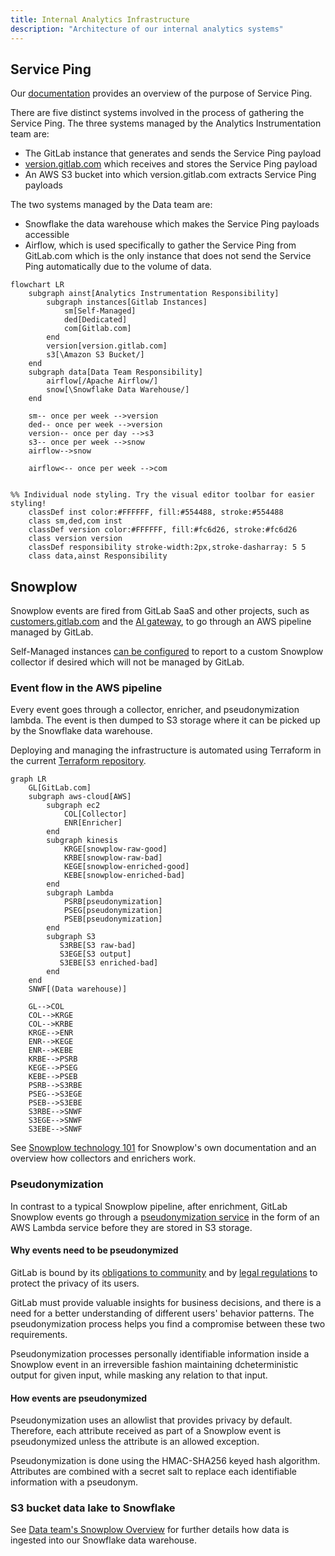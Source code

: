 ```yaml
---
title: Internal Analytics Infrastructure
description: "Architecture of our internal analytics systems"
---
```


## Service Ping

Our [documentation](https://docs.gitlab.com/ee/development/internal_analytics/service_ping/) provides an overview of the purpose of Service Ping.

There are five distinct systems involved in the process of gathering the Service Ping.
The three systems managed by the Analytics Instrumentation team are:

- The GitLab instance that generates and sends the Service Ping payload
- [version.gitlab.com](https://gitlab.com/gitlab-org/gitlab-services/version.gitlab.com) which receives and stores the Service Ping payload
- An AWS S3 bucket into which version.gitlab.com extracts Service Ping payloads

The two systems managed by the Data team are:

- Snowflake the data warehouse which makes the Service Ping payloads accessible
- Airflow, which is used specifically to gather the Service Ping from GitLab.com which is the only instance that does not send the Service Ping automatically due to the volume of data.

```mermaid
flowchart LR
    subgraph ainst[Analytics Instrumentation Responsibility]
        subgraph instances[Gitlab Instances]
            sm[Self-Managed]
            ded[Dedicated]
            com[Gitlab.com]
        end
        version[version.gitlab.com]
        s3[\Amazon S3 Bucket/]
    end
    subgraph data[Data Team Responsibility]
        airflow[/Apache Airflow/]
        snow[\Snowflake Data Warehouse/]
    end

    sm-- once per week -->version
    ded-- once per week -->version
    version-- once per day -->s3
    s3-- once per week -->snow
    airflow-->snow

    airflow<-- once per week -->com


%% Individual node styling. Try the visual editor toolbar for easier styling!
    classDef inst color:#FFFFFF, fill:#554488, stroke:#554488
    class sm,ded,com inst
    classDef version color:#FFFFFF, fill:#fc6d26, stroke:#fc6d26
    class version version
    classDef responsibility stroke-width:2px,stroke-dasharray: 5 5
    class data,ainst Responsibility
```

## Snowplow

Snowplow events are fired from GitLab SaaS and other projects, such as [customers.gitlab.com](https://gitlab.com/gitlab-org/customers-gitlab-com) and the [AI gateway](https://gitlab.com/gitlab-org/modelops/applied-ml/code-suggestions/ai-assist), to go through an AWS pipeline managed by GitLab.

Self-Managed instances [can be configured](https://docs.gitlab.com/ee/development/internal_analytics/internal_event_instrumentation/local_setup_and_debugging.html#remote-event-collector) to report to a custom Snowplow collector if desired which will not be managed by GitLab.

### Event flow in the AWS pipeline

Every event goes through a collector, enricher, and pseudonymization lambda. The event is then dumped to S3 storage where it can be picked up by the Snowflake data warehouse.

Deploying and managing the infrastructure is automated using Terraform in the current [Terraform repository](https://gitlab.com/gitlab-com/gl-infra/config-mgmt/-/tree/master/environments/aws-snowplow).

```mermaid
graph LR
    GL[GitLab.com]
    subgraph aws-cloud[AWS]
        subgraph ec2
            COL[Collector]
            ENR[Enricher]
        end
        subgraph kinesis
            KRGE[snowplow-raw-good]
            KRBE[snowplow-raw-bad]
            KEGE[snowplow-enriched-good]
            KEBE[snowplow-enriched-bad]
        end
        subgraph Lambda
            PSRB[pseudonymization]
            PSEG[pseudonymization]
            PSEB[pseudonymization]
        end
        subgraph S3
           S3RBE[S3 raw-bad]
           S3EGE[S3 output]
           S3EBE[S3 enriched-bad]
        end
    end
    SNWF[(Data warehouse)]

    GL-->COL
    COL-->KRGE
    COL-->KRBE
    KRGE-->ENR
    ENR-->KEGE
    ENR-->KEBE
    KRBE-->PSRB
    KEGE-->PSEG
    KEBE-->PSEB
    PSRB-->S3RBE
    PSEG-->S3EGE
    PSEB-->S3EBE
    S3RBE-->SNWF
    S3EGE-->SNWF
    S3EBE-->SNWF
```

See [Snowplow technology 101](https://github.com/snowplow/snowplow/#snowplow-technology-101) for Snowplow's own documentation and an overview how collectors and enrichers work.

### Pseudonymization

In contrast to a typical Snowplow pipeline, after enrichment, GitLab Snowplow events go through a [pseudonymization service](https://gitlab.com/gitlab-org/analytics-section/analytics-instrumentation/snowplow-pseudonymization) in the form of an AWS Lambda service before they are stored in S3 storage.

#### Why events need to be pseudonymized

GitLab is bound by its [obligations to community](/handbook/product/analytics-instrumentation-guide/service-usage-data-commitment/)
and by [legal regulations](/handbook/legal/privacy/customer-product-usage-information/) to protect the privacy of its users.

GitLab must provide valuable insights for business decisions, and there is a need for a better understanding of different users' behavior patterns.
The pseudonymization process helps you find a compromise between these two requirements.

Pseudonymization processes personally identifiable information inside a Snowplow event in an irreversible fashion
maintaining dcheterministic output for given input, while masking any relation to that input.

#### How events are pseudonymized

Pseudonymization uses an allowlist that provides privacy by default. Therefore, each
attribute received as part of a Snowplow event is pseudonymized unless the attribute
is an allowed exception.

Pseudonymization is done using the HMAC-SHA256 keyed hash algorithm.
Attributes are combined with a secret salt to replace each identifiable information with a pseudonym.

### S3 bucket data lake to Snowflake

See [Data team's Snowplow Overview](/handbook/enterprise-data/platform/snowplow/) for further details how data is ingested into our Snowflake data warehouse.
